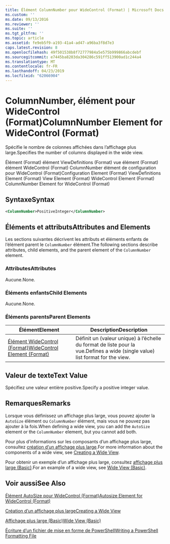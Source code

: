 ```yaml
---
title: Élément ColumnNumber pour WideControl (Format) | Microsoft Docs
ms.custom: ''
ms.date: 09/13/2016
ms.reviewer: ''
ms.suite: ''
ms.tgt_pltfrm: ''
ms.topic: article
ms.assetid: fe9eb5f9-a193-41a4-ad47-a96ba3f8d7e3
caps.latest.revision: 8
ms.openlocfilehash: 49f501538b8f72777984a5e575b999866abcdebf
ms.sourcegitcommit: e7445ba8203da304286c591ff513900ad1c244a4
ms.translationtype: MT
ms.contentlocale: fr-FR
ms.lasthandoff: 04/23/2019
ms.locfileid: "62066904"
---
```

# <a name="columnnumber-element-for-widecontrol-format"></a><span data-ttu-id="dd411-102">ColumnNumber, élément pour WideControl (Format)</span><span class="sxs-lookup"><span data-stu-id="dd411-102">ColumnNumber Element for WideControl (Format)</span></span>

<span data-ttu-id="dd411-103">Spécifie le nombre de colonnes affichées dans l’affichage plus large.</span><span class="sxs-lookup"><span data-stu-id="dd411-103">Specifies the number of columns displayed in the wide view.</span></span>

<span data-ttu-id="dd411-104">Élément (Format) élément ViewDefinitions (Format) vue élément (Format) élément WideControl (Format) ColumnNumber élément de configuration pour WideControl (Format)</span><span class="sxs-lookup"><span data-stu-id="dd411-104">Configuration Element (Format) ViewDefinitions Element (Format) View Element (Format) WideControl Element (Format) ColumnNumber Element for WideControl (Format)</span></span>

## <a name="syntax"></a><span data-ttu-id="dd411-105">Syntaxe</span><span class="sxs-lookup"><span data-stu-id="dd411-105">Syntax</span></span>

```xml
<ColumnNumber>PositiveInteger</ColumnNumber>
```

## <a name="attributes-and-elements"></a><span data-ttu-id="dd411-106">Éléments et attributs</span><span class="sxs-lookup"><span data-stu-id="dd411-106">Attributes and Elements</span></span>

<span data-ttu-id="dd411-107">Les sections suivantes décrivent les attributs et éléments enfants de l’élément parent le `ColumnNumber` élément.</span><span class="sxs-lookup"><span data-stu-id="dd411-107">The following sections describe attributes, child elements, and the parent element of the `ColumnNumber` element.</span></span>

### <a name="attributes"></a><span data-ttu-id="dd411-108">Attributes</span><span class="sxs-lookup"><span data-stu-id="dd411-108">Attributes</span></span>

<span data-ttu-id="dd411-109">Aucune.</span><span class="sxs-lookup"><span data-stu-id="dd411-109">None.</span></span>

### <a name="child-elements"></a><span data-ttu-id="dd411-110">Éléments enfants</span><span class="sxs-lookup"><span data-stu-id="dd411-110">Child Elements</span></span>

<span data-ttu-id="dd411-111">Aucune.</span><span class="sxs-lookup"><span data-stu-id="dd411-111">None.</span></span>

### <a name="parent-elements"></a><span data-ttu-id="dd411-112">Éléments parents</span><span class="sxs-lookup"><span data-stu-id="dd411-112">Parent Elements</span></span>

|<span data-ttu-id="dd411-113">Élément</span><span class="sxs-lookup"><span data-stu-id="dd411-113">Element</span></span>|<span data-ttu-id="dd411-114">Description</span><span class="sxs-lookup"><span data-stu-id="dd411-114">Description</span></span>|
|-------------|-----------------|
|[<span data-ttu-id="dd411-115">Élément WideControl (Format)</span><span class="sxs-lookup"><span data-stu-id="dd411-115">WideControl Element (Format)</span></span>](./widecontrol-element-format.md)|<span data-ttu-id="dd411-116">Définit un (valeur unique) à l’échelle du format de liste pour la vue.</span><span class="sxs-lookup"><span data-stu-id="dd411-116">Defines a wide (single value) list format for the view.</span></span>|

## <a name="text-value"></a><span data-ttu-id="dd411-117">Valeur de texte</span><span class="sxs-lookup"><span data-stu-id="dd411-117">Text Value</span></span>

<span data-ttu-id="dd411-118">Spécifiez une valeur entière positive.</span><span class="sxs-lookup"><span data-stu-id="dd411-118">Specify a positive integer value.</span></span>

## <a name="remarks"></a><span data-ttu-id="dd411-119">Remarques</span><span class="sxs-lookup"><span data-stu-id="dd411-119">Remarks</span></span>

<span data-ttu-id="dd411-120">Lorsque vous définissez un affichage plus large, vous pouvez ajouter la `AutoSize` élément ou `ColumnNumber` élément, mais vous ne pouvez pas ajouter à la fois.</span><span class="sxs-lookup"><span data-stu-id="dd411-120">When defining a wide view, you can add the `AutoSize` element or the `ColumnNumber` element, but you cannot add both.</span></span>

<span data-ttu-id="dd411-121">Pour plus d’informations sur les composants d’un affichage plus large, consultez [création d’un affichage plus large](./creating-a-wide-view.md).</span><span class="sxs-lookup"><span data-stu-id="dd411-121">For more information about the components of a wide view, see [Creating a Wide View](./creating-a-wide-view.md).</span></span>

<span data-ttu-id="dd411-122">Pour obtenir un exemple d’un affichage plus large, consultez [affichage plus large (Basic)](./wide-view-basic.md).</span><span class="sxs-lookup"><span data-stu-id="dd411-122">For an example of a wide view, see [Wide View (Basic)](./wide-view-basic.md).</span></span>

## <a name="see-also"></a><span data-ttu-id="dd411-123">Voir aussi</span><span class="sxs-lookup"><span data-stu-id="dd411-123">See Also</span></span>

[<span data-ttu-id="dd411-124">Élément AutoSize pour WideControl (Format)</span><span class="sxs-lookup"><span data-stu-id="dd411-124">Autosize Element for WideControl (Format)</span></span>](./autosize-element-for-widecontrol-format.md)

[<span data-ttu-id="dd411-125">Création d’un affichage plus large</span><span class="sxs-lookup"><span data-stu-id="dd411-125">Creating a Wide View</span></span>](./creating-a-wide-view.md)

[<span data-ttu-id="dd411-126">Affichage plus large (Basic)</span><span class="sxs-lookup"><span data-stu-id="dd411-126">Wide View (Basic)</span></span>](./wide-view-basic.md)

[<span data-ttu-id="dd411-127">Écriture d’un fichier de mise en forme de PowerShell</span><span class="sxs-lookup"><span data-stu-id="dd411-127">Writing a PowerShell Formatting File</span></span>](./writing-a-powershell-formatting-file.md)
